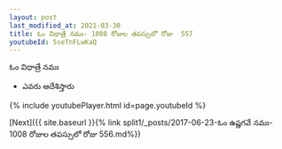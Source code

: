 ```yaml
---
layout: post
last_modified_at: 2021-03-30
title: ఓం విధాత్రే నమః- 1008 రోజుల తపస్సులో రోజు  557
youtubeId: 5seTnFLwKaQ
---
```

 
 
 ఓం విధాత్రే నమః  
 
 -  ఎవరు ఆదేశిస్తారు 
 
  
 
  
 
 
 
 
 
 


{% include youtubePlayer.html id=page.youtubeId %}
 
[Next]({{ site.baseurl }}{% link  split1/_posts/2017-06-23-ఓం ఉష్ణగవే నమః- 1008 రోజుల తపస్సులో రోజు  556.md%})
 
